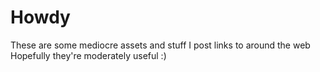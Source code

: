 # Howdy
These are some mediocre assets and stuff I post links to around the web
Hopefully they're moderately useful :)
